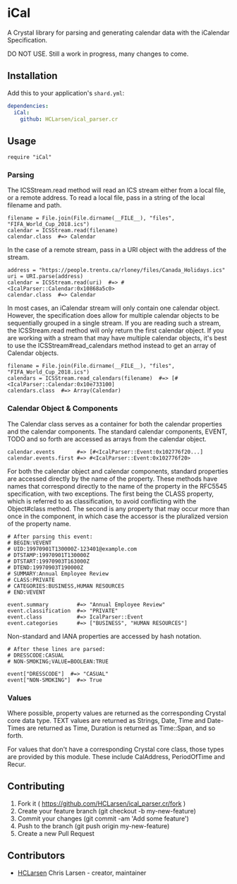# iCal

A Crystal library for parsing and generating calendar data with the iCalendar Specification.

DO NOT USE. Still a work in progress, many changes to come.

## Installation

Add this to your application's `shard.yml`:

```yaml
dependencies:
  iCal:
    github: HCLarsen/ical_parser.cr
```

## Usage

```crystal
require "iCal"
```

### Parsing

The ICSStream.read method will read an ICS stream either from a local file, or a remote address. To read a local file, pass in a string of the local filename and path.

```crystal
filename = File.join(File.dirname(__FILE__), "files", "FIFA_World_Cup_2018.ics")
calendar = ICSStream.read(filename)
calendar.class  #=> Calendar
```

In the case of a remote stream, pass in a URI object with the address of the stream.

```crystal
address = "https://people.trentu.ca/rloney/files/Canada_Holidays.ics"
uri = URI.parse(address)
calendar = ICSStream.read(uri)  #=> #<IcalParser::Calendar:0x10868a5c0>
calendar.class  #=> Calendar
```
In most cases, an iCalendar stream will only contain one calendar object. However, the specification does allow for multiple calendar objects to be sequentially grouped in a single stream. If you are reading such a stream, the ICSStream.read method will only return the first calendar object. If you are working with a stream that may have multiple calendar objects, it's best to use the ICSStream#read_calendars method instead to get an array of Calendar objects.

```crystal
filename = File.join(File.dirname(__FILE__), "files", "FIFA_World_Cup_2018.ics")
calendars = ICSStream.read_calendars(filename)  #=> [#<IcalParser::Calendar:0x10e733100]
calendars.class  #=> Array(Calendar)
```

### Calendar Object & Components

The Calendar class serves as a container for both the calendar properties and the calendar components. The standard calendar components, EVENT, TODO and so forth are accessed as arrays from the calendar object.

```crystal
calendar.events       #=> [#<IcalParser::Event:0x102776f20...]
calendar.events.first #=> #<IcalParser::Event:0x102776f20>
```

For both the calendar object and calendar components, standard properties are accessed directly by the name of the property. These methods have names that correspond directly to the name of the property in the RFC5545 specification, with two exceptions. The first being the CLASS property, which is referred to as classification, to avoid conflicting with the Object#class method. The second is any property that may occur more than once in the component, in which case the accessor is the pluralized version of the property name.

```crystal
# After parsing this event:
# BEGIN:VEVENT
# UID:19970901T130000Z-123401@example.com
# DTSTAMP:19970901T130000Z
# DTSTART:19970903T163000Z
# DTEND:19970903T190000Z
# SUMMARY:Annual Employee Review
# CLASS:PRIVATE
# CATEGORIES:BUSINESS,HUMAN RESOURCES
# END:VEVENT

event.summary         #=> "Annual Employee Review"
event.classification  #=> "PRIVATE"
event.class           #=> IcalParser::Event
event.categories      #=> ["BUSINESS", "HUMAN RESOURCES"]
```

Non-standard and IANA properties are accessed by hash notation.

```crystal
# After these lines are parsed:
# DRESSCODE:CASUAL
# NON-SMOKING;VALUE=BOOLEAN:TRUE

event["DRESSCODE"]  #=> "CASUAL"
event["NON-SMOKING"]  #=> True
```

### Values

Where possible, property values are returned as the corresponding Crystal core data type. TEXT values are returned as Strings, Date, Time and Date-Times are returned as Time, Duration is returned as Time::Span, and so forth.

For values that don't have a corresponding Crystal core class, those types are provided by this module. These include CalAddress, PeriodOfTime and Recur.

## Contributing

1. Fork it ( https://github.com/HCLarsen/ical_parser.cr/fork )
2. Create your feature branch (git checkout -b my-new-feature)
3. Commit your changes (git commit -am 'Add some feature')
4. Push to the branch (git push origin my-new-feature)
5. Create a new Pull Request

## Contributors

- [HCLarsen](https://github.com/HCLarsen) Chris Larsen - creator, maintainer
